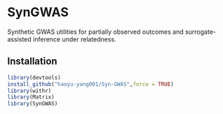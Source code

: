 # SynGWAS

Synthetic GWAS utilities for partially observed outcomes and surrogate-assisted inference under relatedness.

## Installation

```r
library(devtools)
install_github("haoyu-yang001/Syn-GWAS",force = TRUE)
library(withr)
library(Matrix)
library(SynGWAS)
